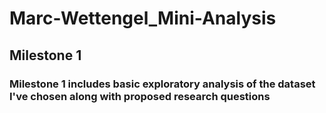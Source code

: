 # Marc-Wettengel_Mini-Analysis

## Milestone 1
### Milestone 1 includes basic exploratory analysis of the dataset I've chosen along with proposed research questions
